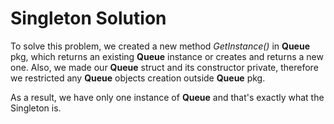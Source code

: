 # Singleton Solution

To solve this problem, we created a new method _GetInstance()_ in **Queue** pkg, which returns an existing **Queue** instance or creates and returns a new one. Also, we made our **Queue** struct and its constructor private, therefore we restricted any **Queue** objects creation outside **Queue** pkg.

As a result, we have only one instance of **Queue** and that's exactly what the Singleton is.
